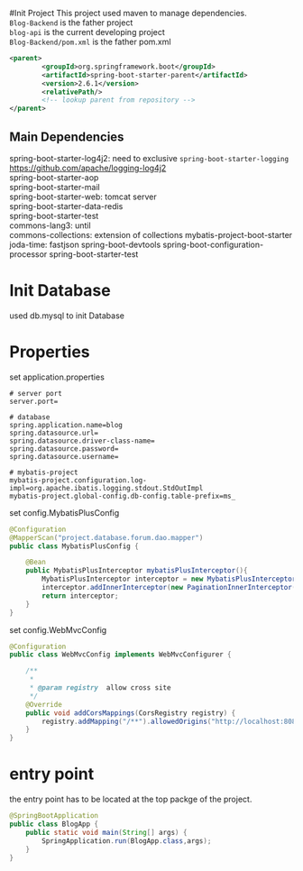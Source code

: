#Init Project
This project used maven to manage dependencies.  
`Blog-Backend` is the father project  
`blog-api` is the current developing project  
`Blog-Backend/pom.xml` is the father pom.xml
```xml
<parent>
		<groupId>org.springframework.boot</groupId>
		<artifactId>spring-boot-starter-parent</artifactId>
		<version>2.6.1</version>
		<relativePath/> 
		<!-- lookup parent from repository -->
</parent>
```
## Main Dependencies
spring-boot-starter-log4j2:   need to exclusive `spring-boot-starter-logging` https://github.com/apache/logging-log4j2    
spring-boot-starter-aop  
spring-boot-starter-mail  
spring-boot-starter-web: tomcat server  
spring-boot-starter-data-redis  
spring-boot-starter-test  
commons-lang3: until  
commons-collections: extension of collections
mybatis-project-boot-starter 
joda-time: 
fastjson
spring-boot-devtools
spring-boot-configuration-processor
spring-boot-starter-test
# Init Database
used db.mysql to init Database
# Properties
set application.properties
```properties
# server port
server.port= 

# database
spring.application.name=blog
spring.datasource.url=
spring.datasource.driver-class-name=
spring.datasource.password=
spring.datasource.username=

# mybatis-project
mybatis-project.configuration.log-impl=org.apache.ibatis.logging.stdout.StdOutImpl
mybatis-project.global-config.db-config.table-prefix=ms_
```
set config.MybatisPlusConfig
```java
@Configuration
@MapperScan("project.database.forum.dao.mapper")
public class MybatisPlusConfig {

    @Bean
    public MybatisPlusInterceptor mybatisPlusInterceptor(){
        MybatisPlusInterceptor interceptor = new MybatisPlusInterceptor();
        interceptor.addInnerInterceptor(new PaginationInnerInterceptor());
        return interceptor;
    }
}
```
set config.WebMvcConfig
```java
@Configuration
public class WebMvcConfig implements WebMvcConfigurer {

    /**
     *
     * @param registry  allow cross site
     */
    @Override
    public void addCorsMappings(CorsRegistry registry) {
        registry.addMapping("/**").allowedOrigins("http://localhost:8080");
    }
}
```
# entry point
the entry point has to be located at the top packge of the project.
```java
@SpringBootApplication
public class BlogApp {
    public static void main(String[] args) {
        SpringApplication.run(BlogApp.class,args);
    }
}
```
